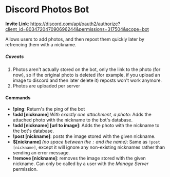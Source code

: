 # Discord Photos Bot
**Invite Link**: https://discord.com/api/oauth2/authorize?client_id=803472047090696244&permissions=317504&scope=bot

Allows users to add photos, and then repost them quickly later by refrencing them with a nickname.

##### Caveats

1. Photos aren't actually stored on the bot, only the link to the photo (for now), so if the original photo is deleted (for example, if you upload an image to discord and then later delete it) reposts won't work anymore.
2. Photos are uploaded per server

#### Commands

- **!ping**: Return's the ping of the bot
- **!add [nickname]** _With exactly one attachment, a photo_: Adds the attached photo with the nickname to the bot's database.
- **!add [nickname] [url to image]**: Adds the photo with the nickname to the bot's database.
- **!post [nickname]**: posts the image stored with the given nickname.
- **$[nickname]** _(no space between the `:` and the name)_: Same as `!post [nickname]`, except it will ignore any non-existing nicknames rather than sending an error message.
- **!remove [nickname]**: removes the image stored with the given nickname. Can only be called by a user with the _Manage Server_ permission.
